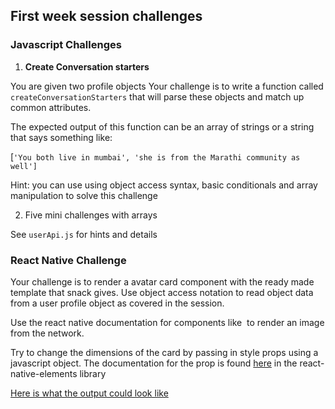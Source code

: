 ## First week session challenges

### Javascript Challenges

1. **Create Conversation starters**

You are given two profile objects
Your challenge is to write a function called `createConversationStarters`
that will parse these objects and match up common attributes.

The expected output of this function can be an array of strings or a string that says something like:

[`'You both live in mumbai',
'she is from the Marathi community as well']`

Hint: you can use using object access syntax,
basic conditionals and array manipulation to solve this challenge

2. Five mini challenges with arrays

See `userApi.js` for hints and details

### React Native Challenge

Your challenge is to render a avatar card component with the ready made template that snack gives. Use object access notation to read object data from a user profile object as covered in the session.

Use the react native documentation for components like [<Image />](https://facebook.github.io/react-native/docs/images.html) to render an image from the network.

Try to change the dimensions of the card by passing in style props using a javascript object. The documentation for the prop is found [here](https://react-native-training.github.io/react-native-elements/API/card/) in the react-native-elements library

[Here is what the output could look like](https://d2ffutrenqvap3.cloudfront.net/items/3K0H371b2o0N3x3j0Z39/react-native-avatar.PNG?v=4bdaa88d)
